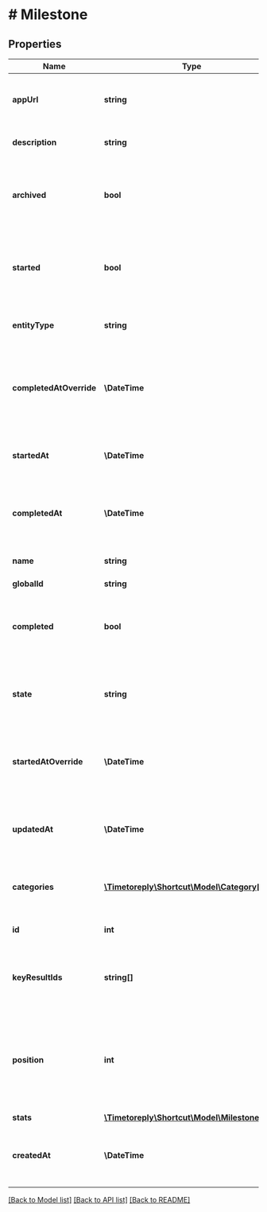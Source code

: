 # # Milestone

## Properties

Name | Type | Description | Notes
------------ | ------------- | ------------- | -------------
**appUrl** | **string** | The Shortcut application url for the Milestone. |
**description** | **string** | The Milestone&#39;s description. |
**archived** | **bool** | A boolean indicating whether the Milestone has been archived or not. |
**started** | **bool** | A true/false boolean indicating if the Milestone has been started. |
**entityType** | **string** | A string description of this resource. |
**completedAtOverride** | **\DateTime** | A manual override for the time/date the Milestone was completed. |
**startedAt** | **\DateTime** | The time/date the Milestone was started. |
**completedAt** | **\DateTime** | The time/date the Milestone was completed. |
**name** | **string** | The name of the Milestone. |
**globalId** | **string** |  |
**completed** | **bool** | A true/false boolean indicating if the Milestone has been completed. |
**state** | **string** | The workflow state that the Milestone is in. |
**startedAtOverride** | **\DateTime** | A manual override for the time/date the Milestone was started. |
**updatedAt** | **\DateTime** | The time/date the Milestone was updated. |
**categories** | [**\Timetoreply\Shortcut\Model\Category[]**](Category.md) | An array of Categories attached to the Milestone. |
**id** | **int** | The unique ID of the Milestone. |
**keyResultIds** | **string[]** | The IDs of the Key Results associated with the Objective. |
**position** | **int** | A number representing the position of the Milestone in relation to every other Milestone within the Workspace. |
**stats** | [**\Timetoreply\Shortcut\Model\MilestoneStats**](MilestoneStats.md) |  |
**createdAt** | **\DateTime** | The time/date the Milestone was created. |

[[Back to Model list]](../../README.md#models) [[Back to API list]](../../README.md#endpoints) [[Back to README]](../../README.md)
